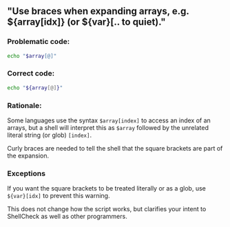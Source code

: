 ## "Use braces when expanding arrays, e.g. ${array[idx]} (or ${var}[.. to quiet)."

### Problematic code:

```sh
echo "$array[@]"
```

### Correct code:

```sh
echo "${array[@]}"
```

### Rationale:

Some languages use the syntax `$array[index]` to access an index of an arrays, but a shell will interpret this as `$array` followed by the unrelated literal string (or glob) `[index]`.

Curly braces are needed to tell the shell that the square brackets are part of the expansion.

### Exceptions

If you want the square brackets to be treated literally or as a glob, use `${var}[idx]` to prevent this warning.

This does not change how the script works, but clarifies your intent to ShellCheck as well as other programmers.